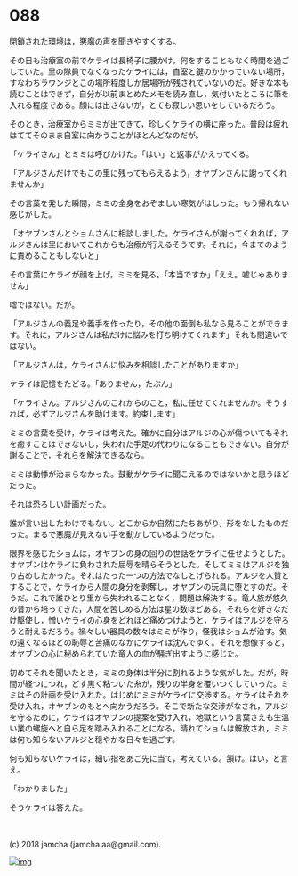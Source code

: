 # 088

閉鎖された環境は，悪魔の声を聞きやすくする。  

その日も治療室の前でケライは長椅子に腰かけ，何をすることもなく時間を過ごしていた。里の隊員でなくなったケライには，自室と鍵のかかっていない場所，すなわちラウンジとこの場所程度しか居場所が残されていないのだ。好きな本も読むことはできず，自分が以前まとめたメモを読み直し，気付いたところに筆を入れる程度である。顔には出さないが，とても寂しい思いをしているだろう。  

そのとき，治療室からミミが出てきて，珍しくケライの横に座った。普段は疲れはててそのまま自室に向かうことがほとんどなのだが。  

「ケライさん」とミミは呼びかけた。「はい」と返事がかえってくる。  

「アルジさんだけでもこの里に残ってもらえるよう，オヤブンさんに謝ってくれませんか」  

その言葉を発した瞬間，ミミの全身をおぞましい寒気がはしった。もう帰れない感じがした。  

「オヤブンさんとショムさんに相談しました。ケライさんが謝ってくれれば，アルジさんは里においてこれからも治療が行えるそうです。それに，今までのように責めることもしないと」  

その言葉にケライが顔を上げ，ミミを見る。「本当ですか」「ええ。嘘じゃありません」  

嘘ではない。だが。  

「アルジさんの義足や義手を作ったり，その他の面倒も私なら見ることができます。それに，アルジさんは私だけに悩みを打ち明けてくれます」それも間違いではない。  

「アルジさんは，ケライさんに悩みを相談したことがありますか」  

ケライは記憶をたどる。「ありません，たぶん」  

「ケライさん。アルジさんのこれからのこと，私に任せてくれませんか。そうすれば，必ずアルジさんを助けます。約束します」  

ミミの言葉を受け，ケライは考えた。確かに自分はアルジの心が傷ついてもそれを癒すことはできないし，失われた手足の代わりになることもできない。自分が謝ることで，それらを解決できるなら。  

ミミは動悸が治まらなかった。鼓動がケライに聞こえるのではないかと思うほどだった。  

それは恐ろしい計画だった。  

誰が言い出したわけでもない。どこからか自然にたちあがり，形をなしたものだった。まるで悪魔が見えない手を動かしているようだった。  

限界を感じたショムは，オヤブンの身の回りの世話をケライに任せようとした。オヤブンはケライに負わされた屈辱を晴らそうとした。そしてミミはアルジを独り占めしたかった。それはたった一つの方法でなしとげられる。アルジを人質とすることで，ケライから人間の身分を剥奪し，オヤブンの玩具に堕とすのだ。そうだ。これで誰ひとり里から失われることなく，問題は解決する。竜人族が悠久の昔から培ってきた，人間を苦しめる方法は星の数ほどある。それらを好きなだけ駆使し，憎いケライの心身をどれほど痛めつけようと，ケライはアルジを守ろうと耐えるだろう。禍々しい器具の数々はミミが作り，怪我はショムが治す。気の遠くなるほどの恥辱と苦痛のなかにケライは沈んでゆく。それを想像すると，オヤブンの心に秘められていた竜人の血が騒ぎ出すように感じた。  

初めてそれを聞いたとき，ミミの身体は半分に割れるような気がした。だが，時間が経つにつれ，どす黒く粘ついた糸が，残りの半身を覆いつくしていった。ミミはその計画を受け入れた。はじめにミミがケライに交渉する。ケライはそれを受け入れ，オヤブンのもとへ向かうだろう。そこで新たな交渉がなされ，アルジを守るために，ケライはオヤブンの提案を受け入れ，地獄という言葉さえも生温い業の螺旋へと自ら足を踏み入れることになる。晴れてショムは解放され，ミミは何も知らないアルジと穏やかな日々を過ごす。  

何も知らないケライは，細い指をあご先に当て，考えている。頷け。はい，と言え。  

「わかりました」  

そうケライは答えた。  

<br>  
<br>  
(c) 2018 jamcha (jamcha.aa@gmail.com).  

[![img](http://i.creativecommons.org/l/by-nc-sa/4.0/88x31.png)](http://creativecommons.org/licenses/by-nc-sa/4.0/deed)